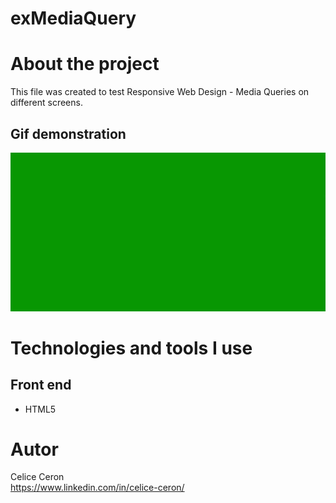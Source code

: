 # exMediaQuery

# About the project
This file was created to test Responsive Web Design - Media Queries on different screens.


## Gif demonstration
![Web 1](https://github.com/celiceceron/mediaQuery/blob/59549708f7ca70af95707d765e8dfa6c96802440/mediaQuery.gif)


# Technologies and tools I use
## Front end
- HTML5

# Autor
Celice Ceron <br>
https://www.linkedin.com/in/celice-ceron/

